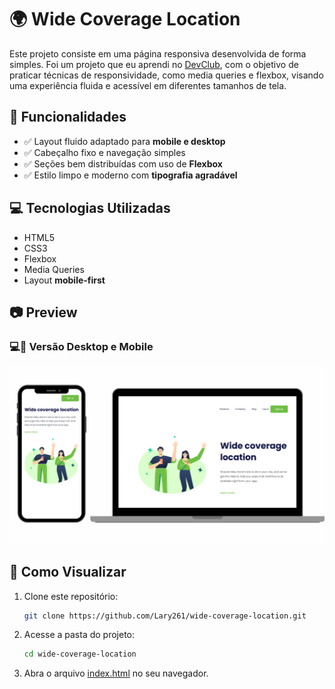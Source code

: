 <h1>🌍 Wide Coverage Location</h1>

<p>Este projeto consiste em uma página responsiva desenvolvida de forma simples. Foi um projeto que eu aprendi no <a href="https://rodolfomori.com.br/devclub">DevClub</a>, com o objetivo de praticar técnicas de responsividade, como media queries e flexbox, visando uma experiência fluida e acessível em diferentes tamanhos de tela.</p>

<h2>📱 Funcionalidades</h2>

<ul>
<li>✅ Layout fluido adaptado para <strong>mobile e desktop</strong> </li>
<li>✅ Cabeçalho fixo e navegação simples</li>
<li>✅ Seções bem distribuídas com uso de <strong>Flexbox</strong> </li>
<li>✅ Estilo limpo e moderno com <strong>tipografia agradável</strong> </li>
</ul>

<h2>💻 Tecnologias Utilizadas</h2>

<ul>
<li>HTML5</li>
<li>CSS3</li>
<li>Flexbox</li>
<li>Media Queries</li>
<li>Layout <strong>mobile-first</strong> </li>
</ul>

<h2>📷 Preview</h2>

<h3>💻📱 Versão Desktop e Mobile</h3>

<img src="https://raw.githubusercontent.com/Lary261/wide-coverage-location/617ec4703c3e5e40856c5efe466379c2d38bb5d7/assests/Mobile%20e%20Desktop.png" alt="Versão Desktop e Mobile"/>

<h2>🚀 Como Visualizar</h2>

<ol>
<li>Clone este repositório:</li>

   ```bash
   git clone https://github.com/Lary261/wide-coverage-location.git
   ```

<li>Acesse a pasta do projeto:</li>

   ```bash
   cd wide-coverage-location
   ```

<li>Abra o arquivo <a href="#">index.html</a> no seu navegador.</li>
</ol>

